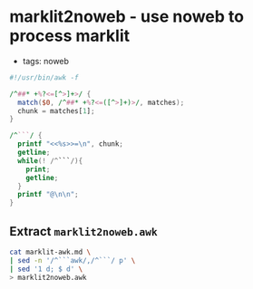 marklit2noweb - use noweb to process marklit
============================================
+ tags: noweb

```awk
#!/usr/bin/awk -f

/^##* +%?<=[^>]+>/ {
  match($0, /^##* +%?<=([^>]+)>/, matches);
  chunk = matches[1];
}

/^```/ {
  printf "<<%s>>=\n", chunk;
  getline;
  while(! /^```/){
    print;
    getline;
  }
  printf "@\n\n";
}
```

## Extract `marklit2noweb.awk`

```sh
cat marklit-awk.md \
| sed -n '/^```awk/,/^```/ p' \
| sed '1 d; $ d' \
> marklit2noweb.awk
```
